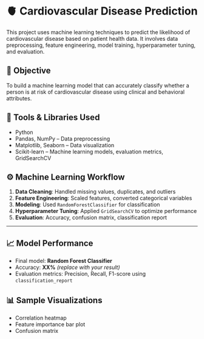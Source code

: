 # 🫀 Cardiovascular Disease Prediction

This project uses machine learning techniques to predict the likelihood of cardiovascular disease based on patient health data. It involves data preprocessing, feature engineering, model training, hyperparameter tuning, and evaluation.

## 📌 Objective

To build a machine learning model that can accurately classify whether a person is at risk of cardiovascular disease using clinical and behavioral attributes.

## 🧰 Tools & Libraries Used

- Python
- Pandas, NumPy – Data preprocessing
- Matplotlib, Seaborn – Data visualization
- Scikit-learn – Machine learning models, evaluation metrics, GridSearchCV

## ⚙️ Machine Learning Workflow

1. **Data Cleaning**: Handled missing values, duplicates, and outliers
2. **Feature Engineering**: Scaled features, converted categorical variables
3. **Modeling**: Used `RandomForestClassifier` for classification
4. **Hyperparameter Tuning**: Applied `GridSearchCV` to optimize performance
5. **Evaluation**: Accuracy, confusion matrix, classification report

---

## 📈 Model Performance

- Final model: **Random Forest Classifier**
- Accuracy: **XX%** *(replace with your result)*
- Evaluation metrics: Precision, Recall, F1-score using `classification_report`

## 📊 Sample Visualizations

- Correlation heatmap
- Feature importance bar plot
- Confusion matrix
